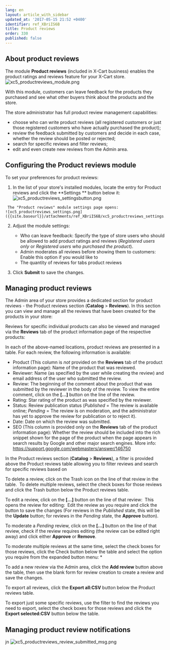 ```yaml
---
lang: en
layout: article_with_sidebar
updated_at: '2017-05-15 21:52 +0400'
identifier: ref_XBriIS6B
title: Product reviews
order: 330
published: false
---
```

## About product reviews
The module **Product reviews** (included in X-Cart business) enables the product ratings and reviews feature for your X-Cart store.
    ![xc5_productreviews_module.png]({{site.baseurl}}/attachments/ref_XBriIS6B/xc5_productreviews_module.png)

With this module, customers can leave feedback for the products they purchased and see what other buyers think about the products and the store. 

The store administrator has full product review management capabilities: 

   * choose who can write product reviews (all registered customers or just those registered customers who have actually purchased the product);   
   * review the feedback submitted by customers and decide in each case, whether the review should be posted or rejected;
   * search for specific reviews and filter reviews;
   * edit and even create new reviews from the Admin area. 

## Configuring the Product reviews module
To set your preferences for product reviews:
   1. In the list of your store's installed modules, locate the entry for Product reviews and click the **Settings ** button below it:
    ![xc5_productreviews_settingsbutton.png]({{site.baseurl}}/attachments/ref_XBriIS6B/xc5_productreviews_settingsbutton.png)

     The "Product reviews" module settings page opens:
    ![xc5_productreviews_settings.png]({{site.baseurl}}/attachments/ref_XBriIS6B/xc5_productreviews_settings.png)

   2. Adjust the module settings: 
      * Who can leave feedback: Specify the type of store users who should be allowed to add product ratings and reviews (_Registered users only_ or _Registered users who purchased the product_).
      * Admin moderates all reviews before showing them to customers: Enable this option if you would like to 
      * The quantity of reviews for tabs product reviews
      
   3.  Click **Submit** to save the changes.
   
## Managing product reviews

The Admin area of your store provides a dedicated section for product reviews - the Product reviews section (**Catalog** > **Reviews**). In this section you can view and manage all the reviews that have been created for the products in your store:
<img>

Reviews for specific individual products can also be viewed and managed via the **Reviews** tab of the product information page of the respective products:
<img>

In each of the above-named locations, product reviews are presented in a table. For each review, the following information is available:

   * Product (This column is _not_ provided on the **Reviews** tab of the product information page): Name of the product that was reviewed.
   * Reviewer: Name (as specified by the user while creating the review) and email address of the user who submitted the review.
   * Review: The beginning of the comment about the product that was submitted by the reviewer in the body of the review. To view the entire comment, click on the **[...]** button on the line of the review.
   * Rating: Star rating of the product as was specified by the reviewer.
   * Status: Review publication status (_Published_ = The review is available online; _Pending_ = The review is on moderation, and the administrator has yet to approve the review for publication or to reject it).
   * Date: Date on which the review was submitted.
   * SEO (This column is provided only on the **Reviews** tab of the product information page): Whether the review should be included into the rich snippet shown for the page of the product when the page appears in search results by Google and other major search engines. More info: https://support.google.com/webmasters/answer/146750

In the Product reviews section (**Catalog** > **Reviews**), a filter is provided above the Product reviews table allowing you to filter reviews and search for specific reviews based on 
<img>

To delete a review, click on the Trash icon on the line of that review in the table. 
<img>
To delete multiple reviews, select the check boxes for those reviews and click the Trash button below the Product reviews table.
<img>

To edit a review, click on the **[...]** button on the line of that review:
<img>
This opens the review for editing:
<img>
Edit the review as you require and click the button to save the changes (For reviews in the _Published_ state, this will be the **Update** button; for reviews in the _Pending_ state, the **Approve** button).

To moderate a _Pending_ review, click on the **[...]** button on the line of that review, check if the review requires editing (the review can be edited right away) and click either **Approve** or **Remove**.
<img>

To moderate multiple reviews at the same time, select the check boxes for those reviews, click the Check button below the table and select the option you require from the expanded button menu:
   * 

To add a new review via the Admin area, click the **Add review** button above the table, then use the blank form for review creation to create a review and save the changes.
<img>

To export all reviews, click the **Export all:CSV** button below the Product reviews table. 
<img>

To export just some specific reviews, use the filter to find the reviews you need to export, select the check boxes for those reviews and click the **Export selected:CSV** button below the table.
<img>
  

## Managing product review notifications
jn
   ![xc5_productreviews_review_submitted_msg.png]({{site.baseurl}}/attachments/ref_XBriIS6B/xc5_productreviews_review_submitted_msg.png)
